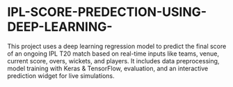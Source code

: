 # IPL-SCORE-PREDECTION-USING-DEEP-LEARNING-
This project uses a deep learning regression model to predict the final score of an ongoing IPL T20 match based on real-time inputs like teams, venue, current score, overs, wickets, and players. It includes data preprocessing, model training with Keras &amp; TensorFlow, evaluation, and an interactive prediction widget for live simulations.
